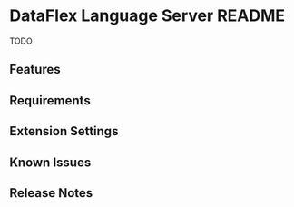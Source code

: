 # DataFlex Language Server README

TODO

## Features

## Requirements


## Extension Settings

## Known Issues

## Release Notes
